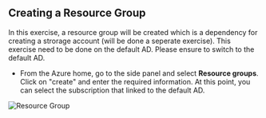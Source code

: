 ## Creating a Resource Group
In this exercise, a resource group will be created which is a dependency for creating a strorage account (will be done a seperate exercise). This exercise need to be done on the default AD. Please ensure to switch to the default AD.

- From the Azure home, go to the side panel and select **Resource groups**. Click on "create" and enter the required information. At this point, you can select the subscription that linked to the default AD.

![Resource Group]()

